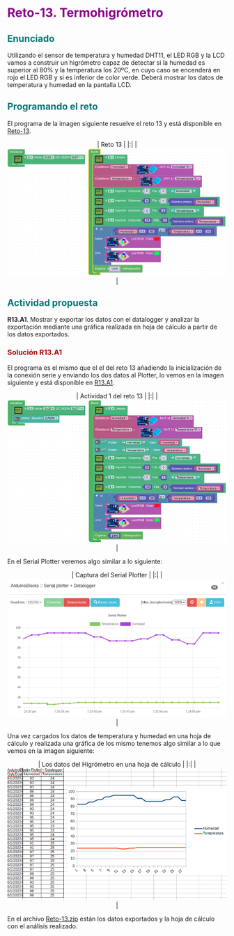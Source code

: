 # <FONT COLOR=#8B008B>Reto-13. Termohigrómetro</font>

## <FONT COLOR=#007575>Enunciado</font>
Utilizando el sensor de temperatura y humedad DHT11, el LED RGB y la LCD vamos a construir un higrómetro capaz de detectar si la humedad es superior al 80% y la temperatura los 20ºC, en cuyo caso se encenderá en rojo el LED RGB y si es inferior de color verde. Deberá mostrar los datos de temperatura y humedad en la pantalla LCD.

## <FONT COLOR=#007575>Programando el reto</font>
El programa de la imagen siguiente resuelve el reto 13 y está disponible en [Reto-13](http://www.arduinoblocks.com/web/project/637561).

<center>

| Reto 13 |
|:|
| ![Reto 13](../img/img/Reto-13/Reto-13.png) |

</center>

## <FONT COLOR=#007575>Actividad propuesta</font>
**R13.A1**. Mostrar y exportar los datos con el datalogger y analizar la exportación mediante una gráfica realizada en hoja de cálculo a partir de los datos exportados.

### <FONT COLOR=#AA0000>Solución R13.A1</font>
El programa es el mismo que el el del reto 13 añadiendo la inicialización de la conexión serie y enviando los dos datos al Plotter, lo vemos en la imagen siguiente y está disponible en [R13.A1](http://www.arduinoblocks.com/web/project/637567).

<center>

| Actividad 1 del reto 13 |
|:|
| ![Actividad 1 del reto 13](../img/img/Reto-13/R13.A1.png) |

</center>

En el Serial Plotter veremos algo similar a lo siguiente:

<center>

| Captura del Serial Plotter |
|:|
| ![Captura del Serial Plotter](../img/img/Reto-13/R13.A1-plotter.png) |

</center>

Una vez cargados los datos de temperatura y humedad en una hoja de cálculo y realizada una gráfica de los mismo tenemos algo similar a lo que vemos en la imagen siguiente:

<center>

| Los datos del Higrómetro en una hoja de cálculo |
|:|
| ![Los datos del Higrómetro en una hoja de cálculo](../img/img/Reto-13/R13.A1-hoja.png) |

</center>

En el archivo [Reto-13.zip](Programas/Reto-13.zip) están los datos exportados y la hoja de cálculo con el análisis realizado.
